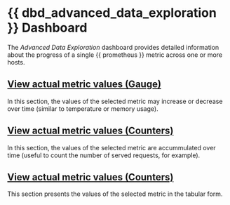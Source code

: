 # {{ dbd_advanced_data_exploration }} Dashboard

The *Advanced Data Exploration* dashboard provides detailed information about
the progress of a single {{ prometheus }} metric across one or more hosts.

## [View actual metric values (Gauge)](dashboard-advanced-data-exploration.md#metric-value.view-as-gauge)

In this section, the values of the selected metric may increase or decrease over
time (similar to temperature or memory usage).

## [View actual metric values (Counters)](dashboard-advanced-data-exploration.md#metric-value.view-as-counter)

In this section, the values of the selected metric are accummulated over time
(useful to count the number of served requests, for example).

## [View actual metric values (Counters)](dashboard-advanced-data-exploration.md#metric-data-table)

This section presents the values of the selected metric in the tabular form.
